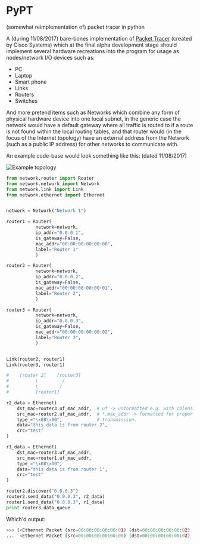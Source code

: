 # PyPT
(somewhat reimplementation of) packet tracer in python

A (during 11/08/2017) bare-bones implementation of [Packet Tracer](https://www.netacad.com/courses/packet-tracer-download/) (created by Cisco Systems) which at the final alpha development stage should implement several hardware recreations into the program for usage as nodes/network I/O devices such as:

- PC
- Laptop
- Smart phone
- Links
- Routers
- Switches

And more pretend items such as Networks which combine any form of physical hardware device into one local subnet, in the generic case the network would have a default gateway where all traffic is routed to if a route is not found within the local routing tables, and that router would (in the focus of the Internet topology) have an external address from the Network (such as a public IP address) for other networks to communicate with.

An example code-base would look something like this: (dated 11/08/2017)

![Example topology](http://i.imgur.com/yEVclRz.png)

```python
from network.router import Router
from network.network import Network
from network.link import Link
from network.ethernet import Ethernet


network = Network("Network 1")

router1 = Router(
           network=network,
           ip_addr="0.0.0.1",
           is_gateway=False,
           mac_addr="00:00:00:00:00:00",
           label="Router 1"
           )

router2 = Router(
           network=network,
           ip_addr="0.0.0.2",
           is_gateway=False,
           mac_addr="00:00:00:00:00:01",
           label="Router 2",
           )

router3 = Router(
           network=network,
           ip_addr="0.0.0.3",
           is_gateway=False,
           mac_addr="00:00:00:00:00:02",
           label="Router 3",
           )


Link(router2, router1)
Link(router3, router1)

#    [router 2]    [router3]
#          \         /
#          \        /
#          [router1]

r2_data = Ethernet(
    dst_mac=router3.uf_mac_addr,  # uf -> unformatted e.g. with colons.
    src_mac=router2.uf_mac_addr,  # *.mac_addr -> formatted for proper
    type_="\x08\x00",             # transmission.
    data="this data is from router 2",
    crc="test"
)

r1_data = Ethernet(
    dst_mac=router3.uf_mac_addr,
    src_mac=router1.uf_mac_addr,
    type_="\x08\x00",
    data="this data is from router 1",
    crc="test"
)

router2.discover("0.0.0.3")
router2.send_data("0.0.0.3", r2_data)
router1.send_data("0.0.0.3", r1_data)
print router3.data_queue
```

Which'd output:

```python
>>> [<Ethernet Packet (src=00:00:00:00:00:01) (dst=00:00:00:00:00:02) (data=this data is ...)>,
...  <Ethernet Packet (src=00:00:00:00:00:00) (dst=00:00:00:00:00:02) (data=this data is ...)>]
```  
